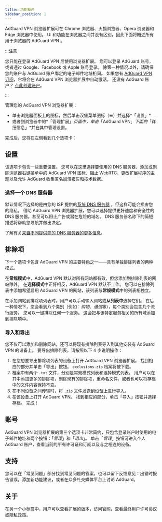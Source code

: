 ```yaml
---
title: 功能概述
sidebar_position: 1
---
```


AdGuard VPN 浏览器扩展可在 Chrome 浏览器、火狐浏览器、Opera 浏览器和 Edge 浏览器中使用。 UI 和功能在浏览器之间并没有区别，因此下面将概述所有用于浏览器的 AdGuard VPN 。

:::注意

您只能在登录 AdGuard VPN 后使用浏览器扩展。 您可以登录 AdGuard 账号，或者通过 Google、Facebook 或 Apple 账号登录。 除第一种情况以外，请确保您的账户与 AdGuard 账户绑定的电子邮件地址相同。 如果您有 [AdGuard VPN 订阅](/general/subscription)，它将会在 AdGuard VPN 浏览器扩展中自动激活。 还没有 AdGuard 账户？ [点此创建账户](https://auth.adguard.com/registration.html)。

:::

管理您的 AdGuard VPN 浏览器扩展：

- 单击浏览器面板上的图标，然后单击汉堡菜单图标（☰）并选择*「设置」*
- 或者到浏览器中的*「管理扩展」*页面中，单击*「AdGuard VPN」*下面的*「详细信息」*并在其中管理设置。

完成后，您将在左侧看到几个选项卡：

## 设置

该选项卡包含一些重要设置。 您可以在这里选择要使用的 DNS 服务器、添加或删除浏览器右键菜单中的 AdGuard VPN 图标、阻止 WebRTC、更改扩展程序的主题以及允许 AdGuard 收集匿名崩溃报告和技术数据。

### 选择一个 DNS 服务器

默认情况下选择的是由您的 ISP 提供的[系统 DNS 服务器](https://adguard-dns.io/kb/general/dns-filtering/#what-is-dns) ，但这样可能会损害您的隐私。 借助 AdGuard VPN 浏览器扩展，您可以选择提供更好速度和安全性的 DNS 服务器，甚至可以阻止广告或潜在危险的域名。 DNS 服务器名称下的简短描述将帮助您导航并做出决定。

了解有关[来自不同提供商的 DNS 服务器的更多信息](https://adguard-dns.io/kb/general/dns-providers/)。

## 排除项

下一个选项卡包含 AdGuard VPN 的主要特色之一——具有单独排除列表的两种模式。

在**常规模式**中，AdGuard VPN 默认对所有网站都有效，但您添加到排除列表的网站除外。 在**选择模式**中正好相反，AdGuard VPN 默认不工作。 您可以在排除列表中添加希望启用 AdGuard VPN 的网站，该列表与**常规模式**中的列表相独立。

在添加网站到排除项列表时，用户可以手动输入网站或**从列表中**选择它们。 在后一种情况下，您会看到八个类别（例如：*购物*、*通信*等），每个类别会包含几个流行服务。 您可以一键排除任何一个服务。 这会把与该特定服务相关的所有域添加到排除项中。

### 导入和导出

您不仅可以添加和删除网站，还可以将现有排除列表导入到其他安装有 AdGuard VPN 的设备上。 要导出排除列表，请按照以下 4 步说明操作：

1. 在您想要导出排除项列表的设备上打开 AdGuard VPN 浏览器扩展。 找到相应的部分并单击「导出」按钮。 `exclusions.zip` 档案将被下载。
1. 档案中有两个 `.txt` 文件，分别是常规模式列表和选择模式列表。 用户可以在其中添加更多的排除项，删除现有的排除项，重命名文件，或者也可以将存档中的文件内容保持不变。
1. 在不同设备之间传输时，将 `.zip` 文件发送到设备上进行导入。
1. 在该设备上打开 AdGuard VPN。 找到相应的部分，单击「导入」按钮并选择存档。 完成！

## 账号

AdGuard VPN 浏览器扩展的第三个选项卡非常简约，只包含登录账户时使用的电子邮件地址和两个按钮：「*管理*」和「*退出*」。 单击「*管理*」按钮可进入个人 AdGuard 账户，查看当前的所有许可证和订阅以及与之相连的设备。

## 支持

您可以在「常见问题」部分找到常见问题的答案，也可以留下反馈意见：出错时报告错误，添加新功能建议，或者在众多社交媒体平台上讨论 AdGuard。

## 关于

在另一个小标签中，用户可以查看扩展的版本，访问官网，查看最终用户许可协议或隐私政策。
